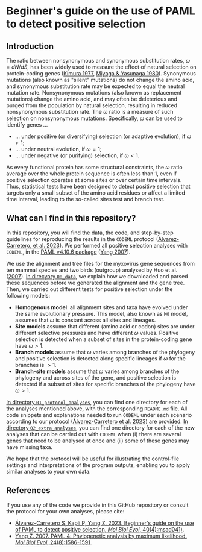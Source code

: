 # Beginner's guide on the use of PAML to detect positive selection

## Introduction

The ratio between nonsynonymous and synonymous substitution rates, $\omega=dN/dS$, has been widely used to measure the effect of natural selection on protein-coding genes ([Kimura 1977](https://www.nature.com/articles/267275a0), [Miyaga & Yasunaga 1980](https://link.springer.com/article/10.1007/BF01732067)). Synonymous mutations (also known as "silent" mutations) do not change the amino acid, and synonymous substitution rate may be expected to equal the neutral mutation rate. Nonsynonymous mutations (also known as replacement mutations) change the amino acid, and may often be deleterious and purged from the population by natural selection, resulting in reduced nonsynonymous substitution rate. The $\omega$ ratio is a measure of such selection on nonsynonymous mutations. Specifically, $\omega$ can be used to identify genes ...

* ... under positive (or diversifying) selection (or adaptive evolution), if $\omega>1$;
* ... under neutral evolution, if $\omega=1$;
* ... under negative (or purifying) selection, if $\omega<1$.

As every functional protein has some structural constraints, the $\omega$ ratio average over the whole protein sequence is often less than 1, even if positive selection operates at some sites or over certain time intervals. Thus, statistical tests have been designed to detect positive selection that targets only a small subset of the amino acid residues or affect a limited time interval, leading to the so-called sites test and branch test.

## What can I find in this repository?

In this repository, you will find the data, the code, and step-by-step guidelines for reproducing the results in the `CODEML` protocol ([Álvarez-Carretero, et al. 2023](https://doi.org/10.1093/molbev/msad041)). We performed all positive selection analyses with `CODEML`, in the [PAML v4.10.6 package](https://github.com/abacus-gene/paml) ([Yang 2007](https://doi.org/10.1093/molbev/msm088)).

We use the alignment and tree files for the myxovirus gene sequences from ten mammal species and two birds (outgroup) analysed by Huo et al. ([2007](https://pubmed.ncbi.nlm.nih.gov/17467195/)).
[In direcyory `00_data`](00_data), we explain how we downloaded and parsed these sequences before we generated the alignment and the gene tree. Then, we carried out different tests for positive selection under the following models:

* **Homogenous model**: all alignment sites and taxa have evolved under the same evolutionary pressure. This model, also known as `M0` model, assumes that $\omega$ is constant across all sites and lineages.
* **Site models** assume that different (amino acid or codon) sites are under different selective pressures and have different $\omega$ values. Positive selection is detected when a subset of sites in the protein-coding gene have $\omega>1$.
* **Branch models** assume that $\omega$ varies among branches of the phylogeny and positive selection is detected along specific lineages if $\omega$ for the branches is $>1$.
* **Branch-site models** assume that $\omega$ varies among branches of the phylogeny and across sites of the gene, and positive selection is detected if a subset of sites for specific branches of the phylogeny have $\omega>1$.

[In directory `01_protocol_analyses`](01_protocol_analyses), you can find one directory for each of the analyses mentioned above, with the corresponding `README.md` file. All code snippets and explanations needed to run `CODEML` under each scenario according to our protocol ([Álvarez-Carretero et al. 2023](https://doi.org/10.1093/molbev/msad041)) are provided. [In directory `02_extra_analyses`](02_extra_analyses), you can find one directory for each of the new analyses that can be carried out with `CODEML` when (i) there are several genes that need to be analysed at once and (ii) some of these genes may have missing taxa.

We hope that the protocol will be useful for illustrating the control-file settings and interpretations of the program outputs, enabling you to apply similar analyses to your own data.

## References

If you use any of the code we provide in this GitHub repository or consult the protocol for your own analyses, please cite:

* [Álvarez-Carretero S, Kapli P, Yang Z. 2023. Beginner's guide on the use of PAML to detect positive selection, _Mol Biol Evol_, 40(4):msad041)](https://doi.org/10.1093/molbev/msad041).
* [Yang Z. 2007. PAML 4: Phylogenetic analysis by maximum likelihood. _Mol Biol Evol_, 24(8):1586-1591](https://doi.org/10.1093/molbev/msm088).
